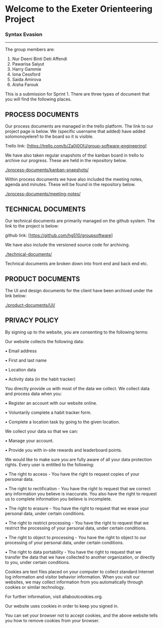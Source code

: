 # Welcome to the Exeter Orienteering Project

### Syntax Evasion
___

The group members are:

1. Nur Deeni Binti Deti Affendi
2. Pawarisa Saiyut
3. Harry Gammie
4. Iona Cessford
5. Saida Amirova
6. Aisha Farouk


This is a submission for Sprint 1. There are three types of document that you will find the following places.

## PROCESS DOCUMENTS
Our process documents are managed in the trello platform. The link to our project page is below. We (specific username that added) have added solomonoyelere1 to the board so it is visible.

Trello link: [https://trello.com/b/Za0j0OfJ/group-software-engineering]

We have also taken regular snapshots of the kanban board in trello to archive our progress. These are held in the repository below.

[./process-documents/kanban-snapshots/](./process-documents/kanban-snapshots/)

Within process documents we have also included the meeting notes, agenda and minutes. These will be found in the repository below.

[./process-documents/meeting-notes/](./process-documents/meeting-notes/)


## TECHNICAL DOCUMENTS
Our technical documents are primarily managed on the github system. The link to the project is below:

github link: [https://github.com/hg510/groupsoftware]

We have also include the versioned source code for archiving.

[./technical-documents/](./technical-documents/)

Technical documents are broken down into front end and back end etc.  


## PRODUCT DOCUMENTS
The UI and design documents for the client have been archived under the link below:

[./product-documents/UI/](./product-documents/UI/)


## PRIVACY POLICY
By signing up to the website, you are consenting to the following terms:


Our website collects the following data:

•	Email address

•	First and last name

•	Location data

•	Activity data (in the habit tracker)


You directly provide us with most of the data we collect. We collect data and process data when you:

•	Register an account with our website online.

•	Voluntarily complete a habit tracker form.

•	Complete a location task by going to the given location.


We collect your data so that we can:

•	Manage your account.

•	Provide you with in-site rewards and leaderboard points.


We would like to make sure you are fully aware of all your data protection rights. Every user is entitled to the following:

•	The right to access - You have the right to request copies of your personal data.

•	The right to rectification - You have the right to request that we correct any information you believe is inaccurate. You also have the right to request us to 
complete information you believe is incomplete.

•	The right to erasure - You have the right to request that we erase your personal data, under certain conditions.

•	The right to restrict processing - You have the right to request that we restrict the processing of your personal data, under certain conditions.

•	The right to object to processing - You have the right to object to our processing of your personal data, under certain conditions.

•	The right to data portability - You have the right to request that we transfer the data that we have collected to another organization, or directly to you, under certain conditions.


Cookies are text files placed on your computer to collect standard Internet log information and visitor behavior information. When you visit our websites, we may collect information from you automatically through cookies or similar technology.

For further information, visit allaboutcookies.org.

Our website uses cookies in order to keep you signed in.

You can set your browser not to accept cookies, and the above website tells you how to remove cookies from your browser. 
